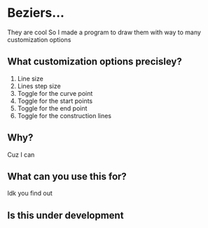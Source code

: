 # Beziers...

They are cool
So I made a program to draw them with way to many customization options

## What customization options precisley?

1. Line size
2. Lines step size
3. Toggle for the curve point
4. Toggle for the start points
5. Toggle for the end point
6. Toggle for the construction lines

## Why?

Cuz I can

## What can you use this for?

Idk you find out

## Is this under development
